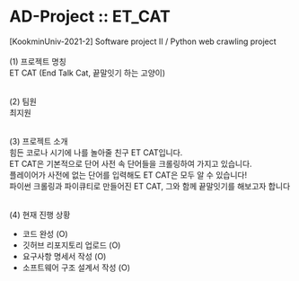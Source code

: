 # AD-Project :: ET_CAT
[KookminUniv-2021-2] Software project II / Python web crawling project
<br><br>
(1) 프로젝트 명칭
<br>
ET CAT (End Talk Cat, 끝말잇기 하는 고양이)
<br><br>

(2) 팀원
<br>
최지원
<br><br>

(3) 프로젝트 소개
<br>
힘든 코로나 시기에 나를 놀아줄 친구 ET CAT입니다.
<br>
ET CAT은 기본적으로 단어 사전 속 단어들을 크롤링하여 가지고 있습니다.
<br>
플레이어가 사전에 없는 단어를 입력해도 ET CAT은 모두 알 수 있습니다!
<br>
파이썬 크롤링과 파이큐티로 만들어진 ET CAT, 그와 함께 끝말잇기를 해보고자 합니다
<br><br>

(4) 현재 진행 상황
- 코드 완성 (O)
- 깃허브 리포지토리 업로드 (O)
-  요구사항 명세서 작성 (O)
- 소프트웨어 구조 설계서 작성 (O)
